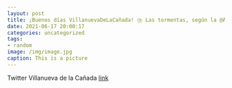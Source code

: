 ```yaml
---
layout: post
title: ¡Buenos días VillanuevaDeLaCañada! ⛈️ Las tormentas, según la @AEMET, continuarán acompañándonos también este jueves. No olvide...
date: 2021-06-17 20:00:17
categories: uncategorized
tags:
- random
image: /img/image.jpg
caption: This is a picture
---
```

Twitter Villanueva de la Cañada [link](https://twitter.com/AytoVDLCanada/status/1405430715358093313)
